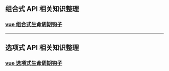 ## 组合式 API 相关知识整理

### [vue 组合式生命周期钩子](https://cn.vuejs.org/api/composition-api-lifecycle.html#onbeforeunmount)

---

## 选项式 API 相关知识整理

### [vue 选项式生命周期钩子](https://cn.vuejs.org/api/options-lifecycle.html#beforecreate)

